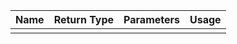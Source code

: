 
| **Name** | **Return Type** | **Parameters** | **Usage** |
| -------- | --------------- | -------------- | --------- |
|          |                 |                |           |

